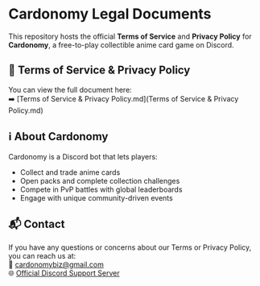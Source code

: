 # Cardonomy Legal Documents

This repository hosts the official **Terms of Service** and **Privacy Policy** for **Cardonomy**, a free-to-play collectible anime card game on Discord.

## 📜 Terms of Service & Privacy Policy
You can view the full document here:  
➡️ [Terms of Service & Privacy Policy.md](Terms of Service & Privacy Policy.md)

## ℹ️ About Cardonomy
Cardonomy is a Discord bot that lets players:
- Collect and trade anime cards  
- Open packs and complete collection challenges  
- Compete in PvP battles with global leaderboards  
- Engage with unique community-driven events  

## 📬 Contact
If you have any questions or concerns about our Terms or Privacy Policy, you can reach us at:  
📧 cardonomybiz@gmail.com  
🌐 [Official Discord Support Server](https://discord.gg/v6D8YuezGF)

